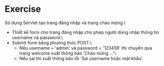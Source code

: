 # Exercise

Sử dụng Servlet tạo trang đăng nhập và trang chào mừng.\
* Thiết kế form cho trang đăng nhập cho phép người dùng nhập thông tin username và password.\
* Submit form bằng phương thức POST.\
    + Nếu username = 'admin' và password = '123456' thì chuyển qua trang welcome xuất thông báo 'Chào mừng ...'\
    + Nếu sai thì xuất thông báo lỗi 'Sai username hoặc mật khẩu'.